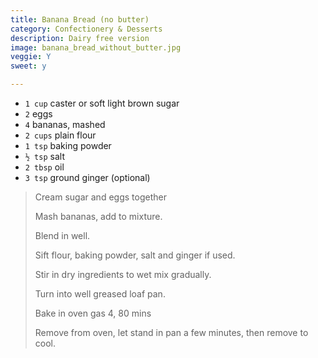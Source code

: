 ```yaml
---
title: Banana Bread (no butter) 
category: Confectionery & Desserts
description: Dairy free version
image: banana_bread_without_butter.jpg
veggie: Y
sweet: y 

--- 
```

* `1 cup` caster or soft light brown sugar
* `2` eggs
* `4` bananas, mashed
* `2 cups` plain flour
* `1 tsp` baking powder
* `½ tsp` salt
* `2 tbsp` oil
* `3 tsp` ground ginger (optional)
 
> Cream sugar and eggs together
>
> Mash bananas, add to mixture.
>
> Blend in well.
>
> Sift flour, baking powder, salt and ginger if used.
>
> Stir in dry ingredients to wet mix gradually.
>
> Turn into well greased loaf pan.
>
> Bake in oven gas 4, 80 mins
>
> Remove from oven, let stand in pan a few minutes, then remove to cool.

